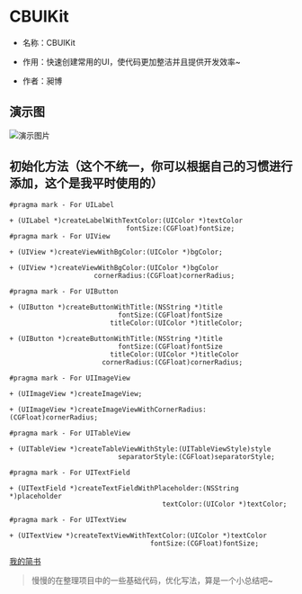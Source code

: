 # CBUIKit

* 名称：CBUIKit

* 作用：快速创建常用的UI，使代码更加整洁并且提供开发效率~

* 作者：昶博

## 演示图

![演示图片](https://github.com/ChangBoHua/CBUIKit/blob/master/demo.gif)

## 初始化方法（这个不统一，你可以根据自己的习惯进行添加，这个是我平时使用的）

``` 
#pragma mark - For UILabel

+ (UILabel *)createLabelWithTextColor:(UIColor *)textColor
                             fontSize:(CGFloat)fontSize;
#pragma mark - For UIView

+ (UIView *)createViewWithBgColor:(UIColor *)bgColor;

+ (UIView *)createViewWithBgColor:(UIColor *)bgColor
                     cornerRadius:(CGFloat)cornerRadius;

#pragma mark - For UIButton

+ (UIButton *)createButtonWithTitle:(NSString *)title
                           fontSize:(CGFloat)fontSize
                         titleColor:(UIColor *)titleColor;

+ (UIButton *)createButtonWithTitle:(NSString *)title
                           fontSize:(CGFloat)fontSize
                         titleColor:(UIColor *)titleColor
                       cornerRadius:(CGFloat)cornerRadius;

#pragma mark - For UIImageView

+ (UIImageView *)createImageView;

+ (UIImageView *)createImageViewWithCornerRadius:(CGFloat)cornerRadius;

#pragma mark - For UITableView

+ (UITableView *)createTableViewWithStyle:(UITableViewStyle)style
                           separatorStyle:(CGFloat)separatorStyle;

#pragma mark - For UITextField

+ (UITextField *)createTextFieldWithPlaceholder:(NSString *)placeholder
                                      textColor:(UIColor *)textColor;

#pragma mark - For UITextView

+ (UITextView *)createTextViewWithTextColor:(UIColor *)textColor
                                   fontSize:(CGFloat)fontSize;

```

[我的简书](http://www.jianshu.com/u/9336dcb5302e)


> 慢慢的在整理项目中的一些基础代码，优化写法，算是一个小总结吧~ 

